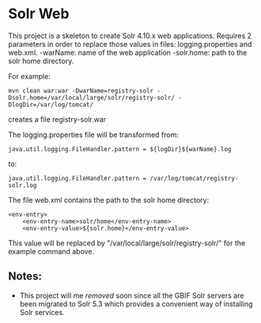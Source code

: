 # Solr Web 
This project is a skeleton to create Solr 4.10.x web applications.
Requires 2 parameters in order to replace those values in files: logging.properties and web.xml.
  -warName: name of the web application
  -solr.home: path to the solr home directory.
  
For example:
```
mvn clean war:war -DwarName=registry-solr -Dsolr.home=/var/local/large/solr/registry-solr/ -DlogDir=/var/log/tomcat/
```
creates a file registry-solr.war

The logging.properties file will be transformed from:

```java.util.logging.FileHandler.pattern = ${logDir}${warName}.log```

 to:
 
```java.util.logging.FileHandler.pattern = /var/log/tomcat/registry-solr.log```

The file web.xml contains the path to the solr home directory:
```
<env-entry>
    <env-entry-name>solr/home</env-entry-name>
    <env-entry-value>${solr.home}</env-entry-value> 
```
This value will be replaced by "/var/local/large/solr/registry-solr/" for the example command above.
    
## Notes:
  * This project will me *removed* soon since all the GBIF Solr servers are been migrated to Solr 5.3 which provides a 
  convenient way of installing Solr services.


